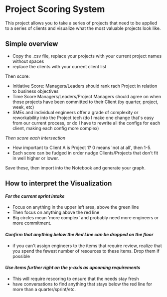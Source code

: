 # Project Scoring System


 This project allows you to take a series of projects that need to be applied to a series of clients and visualize what the most valuable projects look like. 



## Simple overview

- Copy the .csv file, replace your projects with your current project names without spaces
- replace the clients with your current client list

Then score:
- Initiative Score: Managers/Leaders should rank rach Project in relation to business objectives
- Time Score Managers/Leaders/Project Managers should agree on when those projects have been committed to their Client (by quarter, project, week, etc)
- SMEs and individual engineers offer a grade of complexity or reworkability into the Project tech (do I make one change that's easy from our current process, or do I have to rewrite all the configs for each client, making each config more complex)

*Then score each intersection* 
- How important to Client A is Project 1? 0 means 'not at all', then 1-5.
- Each score can be fudged in order nudge Clients/Projects that don't fit in well higher or lower. 


Save these, then import into the Notebook and generate your graph. 


## How to interpret the Visualization

#### *For the current sprint intake*
- Focus on anything in the upper left area, above the green line
- Then focus on anything above the red line
- Big circles mean 'more complex' and probably need more engineers or more commitment.

#### *Confirm that anything below the Red Line can be dropped on the floor*
- if you can't assign engineers to the items that require review, realize that you spend the fewest number of resources to these items. Drop them if possible


#### *Use items further right on the y-axis as upcoming requirements*
- This will require rescoring to ensure that the needs stay fresh
- have conversations to find anything that stays below the red line for more than a quarter/sprint/etc. 
